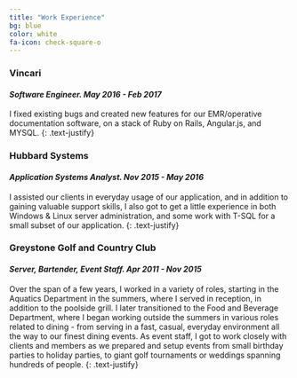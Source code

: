 ```yaml
---
title: "Work Experience"
bg: blue
color: white
fa-icon: check-square-o
---
```



### **Vincari**
#### *Software Engineer. May 2016 - Feb 2017*

I fixed existing bugs and created new features for our EMR/operative documentation software, on a stack of Ruby on Rails, Angular.js, and MYSQL.
{: .text-justify}


### **Hubbard Systems**
#### *Application Systems Analyst. Nov 2015 - May 2016*

I assisted our clients in everyday usage of our application, and in addition to gaining valuable support skills, I also got to get a little experience in both Windows & Linux server administration, and some work with T-SQL for a small subset of our application.
{: .text-justify}


### **Greystone Golf and Country Club**
#### *Server, Bartender, Event Staff. Apr 2011 - Nov 2015*

Over the span of a few years, I worked in a variety of roles, starting in the Aquatics Department in the summers, where I served in reception, in addition to the poolside grill. I later transitioned to the Food and Beverage Department, where I began working outside the summers in various roles related to dining - from serving in a fast, casual, everyday environment all the way to our finest dining events. As event staff, I got to work closely with clients and members as we prepared and setup events from small birthday parties to holiday parties, to giant golf tournaments or weddings spanning hundreds of people.
 {: .text-justify}
